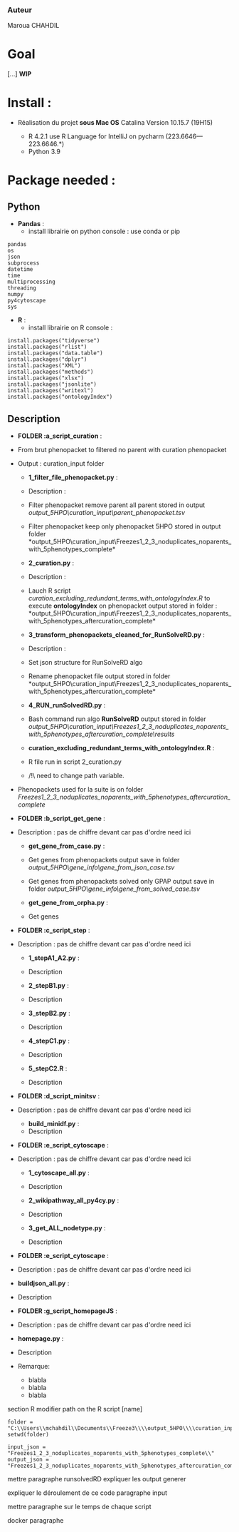 ### Auteur
Maroua CHAHDIL  

# Goal
[...] **WIP**


# Install : 
- Réalisation du projet **sous Mac OS** Catalina Version 10.15.7 (19H15)

  - R 4.2.1
use R Language for IntelliJ on pycharm (223.6646—223.6646.*)
  - Python 3.9

# Package needed  :
## Python
- **Pandas** : 
  - install librairie on python console : use conda or pip
```
pandas 
os 
json
subprocess
datetime
time
multiprocessing
threading
numpy
py4cytoscape
sys
```
- **R**   :
    - install librairie on R console :
```
install.packages("tidyverse")
install.packages("rlist")
install.packages("data.table")
install.packages("dplyr")
install.packages("XML")
install.packages("methods")
install.packages("xlsx")
install.packages("jsonlite")
install.packages("writexl")
install.packages("ontologyIndex")
```

## Description
- **FOLDER :a_script_curation** :
- From brut  phenopacket to filtered no parent with curation phenopacket 
- Output : curation_input folder
  -   **1_filter_file_phenopacket.py** : 
  -   Description : 
  -   Filter phenopacket remove parent all parent stored in output *output_5HPO\curation_input\parent_phenopacket.tsv*
  -   Filter phenopacket keep only phenopacket 5HPO stored in output folder *output_5HPO\curation_input\Freezes1_2_3_noduplicates_noparents_with_5phenotypes_complete\*
  
  -   **2_curation.py** : 
  -    Description :
  -    Lauch R script *curation_excluding_redundant_terms_with_ontologyIndex.R* to execute **ontologyIndex** on phenopacket output stored in folder :  *output_5HPO\curation_input\Freezes1_2_3_noduplicates_noparents_with_5phenotypes_aftercuration_complete\*
 
  -   **3_transform_phenopackets_cleaned_for_RunSolveRD.py** : 
  -   Description :
  -   Set json structure for RunSolveRD algo
  -   Rename phenopacket file output stored in folder  *output_5HPO\curation_input\Freezes1_2_3_noduplicates_noparents_with_5phenotypes_aftercuration_complete\*
  
  -   **4_RUN_runSolvedRD.py** : 
  -    Bash command run algo **RunSolveRD** output stored in folder *output_5HPO\curation_input\Freezes1_2_3_noduplicates_noparents_with_5phenotypes_aftercuration_complete\results*

  -   **curation_excluding_redundant_terms_with_ontologyIndex.R** : 
  -   R file run in script 2_curation.py 
  -   /!\ need to change path variable.

- Phenopackets used for la suite is on folder *Freezes1_2_3_noduplicates_noparents_with_5phenotypes_aftercuration_complete* 

- **FOLDER :b_script_get_gene** :
- Description : pas de chiffre devant car pas d'ordre need ici
  -   **get_gene_from_case.py** : 
  -   Get genes from phenopackets output save in folder *output_5HPO\gene_info\gene_from_json_case.tsv*
  -   Get genes from phenopackets solved only GPAP output save in folder *output_5HPO\gene_info\gene_from_solved_case.tsv*
  
  -   **get_gene_from_orpha.py** : 
  -   Get genes 
  
- **FOLDER :c_script_step** :
- Description : pas de chiffre devant car pas d'ordre need ici
  -   **1_stepA1_A2.py** : 
  -   Description
  
  -   **2_stepB1.py** : 
  -    Description
 
  -   **3_stepB2.py** : 
  -   Description
  
  -   **4_stepC1.py** : 
  -    Description

  -   **5_stepC2.R** : 
  -   Description

- **FOLDER :d_script_minitsv** :
- Description : pas de chiffre devant car pas d'ordre need ici
  -   **build_minidf.py** : 
  -   Description

- **FOLDER :e_script_cytoscape** :
- Description : pas de chiffre devant car pas d'ordre need ici
  -   **1_cytoscape_all.py** : 
  -   Description
 
  -   **2_wikipathway_all_py4cy.py** : 
  -   Description
    
  -   **3_get_ALL_nodetype.py** : 
  -   Description
 
 - **FOLDER :e_script_cytoscape** :
  - Description : pas de chiffre devant car pas d'ordre need ici
  -   **buildjson_all.py** : 
  -   Description
 
  - **FOLDER :g_script_homepageJS** :
  - Description : pas de chiffre devant car pas d'ordre need ici
  -   **homepage.py** : 
  -   Description


- Remarque:
    - blabla
    - blabla
    - blabla

section R modifier path on the R script [name]
```
folder = "C:\\Users\\mchahdil\\Documents\\Freeze3\\\\output_5HPO\\\\curation_input\\"
setwd(folder)

input_json = "Freezes1_2_3_noduplicates_noparents_with_5phenotypes_complete\\"
output_json = "Freezes1_2_3_noduplicates_noparents_with_5phenotypes_aftercuration_complete\\"
```

mettre paragraphe runsolvedRD
  expliquer les output generer 

expliquer le déroulement de ce code
paragraphe input 

mettre paragraphe sur le temps de chaque script 

docker paragraphe 







